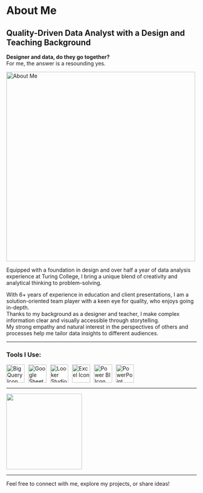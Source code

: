 # About Me

## Quality-Driven Data Analyst with a Design and Teaching Background

**Designer and data, do they go together?**  
For me, the answer is a resounding yes.

<img src="https://github.com/user-attachments/assets/ea1151d0-4eac-43ac-8fef-a15b2ced19af" alt="About Me" width="500"/>

Equipped with a foundation in design and over half a year of data analysis experience at Turing College, I bring a unique blend of creativity and analytical thinking to problem-solving.

With 6+ years of experience in education and client presentations, I am a solution-oriented team player with a keen eye for quality, who enjoys going in-depth.  
Thanks to my background as a designer and teacher, I make complex information clear and visually accessible through storytelling.  
My strong empathy and natural interest in the perspectives of others and processes help me tailor data insights to different audiences.

---

### Tools I Use:
<p style="display: flex; align-items: center;">
    <img src="https://github.com/user-attachments/assets/47bf5a3a-d274-4387-841e-c6dd90d3cda6" alt="Big Query Icon" style="width: 48px; height: 48px; margin-right: 10px;"/>
    <img src="https://img.icons8.com/color/48/000000/google-sheets.png" alt="Google Sheets Icon" style="width: 48px; height: 48px; margin-right: 10px;"/>
    <img src="https://img.icons8.com/color/48/000000/google-data-studio.png" alt="Looker Studio Icon" style="width: 48px; height: 48px; margin-right: 10px;"/>
    <img src="https://img.icons8.com/color/48/000000/microsoft-excel-2019.png" alt="Excel Icon" style="width: 48px; height: 48px; margin-right: 10px;"/>
    <img src="https://img.icons8.com/color/48/000000/power-bi.png" alt="Power BI Icon" style="width: 48px; height: 48px; margin-right: 10px;"/>
    <img src="https://img.icons8.com/color/48/000000/microsoft-powerpoint-2019.png" alt="PowerPoint Icon" style="width: 48px; height: 48px; margin-right: 10px;"/>
</p>

---

<a href="https://www.linkedin.com/in/neeltjeschoenmaker/">
    <img src="https://img.shields.io/badge/Let's_Connect!-LinkedIn-blue" style="width: 200px; height: auto;"/>
</a>

---

Feel free to connect with me, explore my projects, or share ideas!
